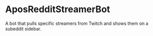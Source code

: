 # AposRedditStreamerBot
A bot that pulls specific streamers from Twitch and shows them on a subeddit sidebar.
